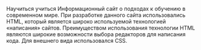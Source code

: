 Научиться учиться
Информационный сайт о подходах к обучению в современном мире.
При разработке данного сайта использовались HTML, который является широко используемой технологией «написания» сайтов. Преимуществом использования технологии HTML являются широкие возможности выбора редакторов для написания кода.
Для внешнего вида использовался CSS.
